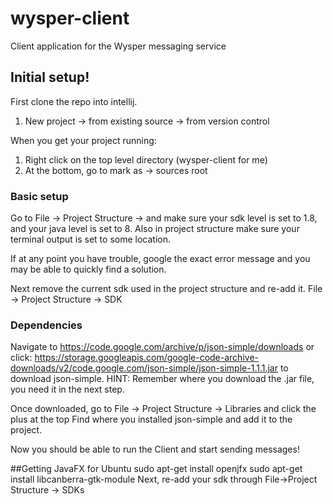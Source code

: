 # wysper-client
Client application for the Wysper messaging service

## Initial setup!

First clone the repo into intellij.
1. New project -> from existing source -> from version control

When you get your project running:
1. Right click on the top level directory (wysper-client for me)
2. At the bottom, go to mark as -> sources root

### Basic setup
Go to File -> Project Structure -> and make sure your sdk level is set to 1.8, and your java level is set to 8.
Also in project structure make sure your terminal output is set to some location.



If at any point you have trouble, google the exact error message and you may be able to quickly find a solution.

Next remove the current sdk used in the project structure and re-add it.
File -> Project Structure -> SDK

### Dependencies
Navigate to https://code.google.com/archive/p/json-simple/downloads or click:
https://storage.googleapis.com/google-code-archive-downloads/v2/code.google.com/json-simple/json-simple-1.1.1.jar
to download json-simple. HINT: Remember where you download the .jar file, you need it in the next step.

Once downloaded, go to File -> Project Structure -> Libraries and click the plus at the top
Find where you installed json-simple and add it to the project.

Now you should be able to run the Client and start sending messages!

##Getting JavaFX for Ubuntu
sudo apt-get install openjfx
sudo apt-get install libcanberra-gtk-module
Next, re-add your sdk through File->Project Structure -> SDKs